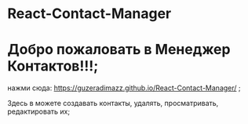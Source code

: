 # React-Contact-Manager
# Добро пожаловать в Менеджер Контактов!!!;

нажми сюда: https://guzeradimazz.github.io/React-Contact-Manager/ ;

Здесь в можете создавать контакты, удалять, просматривать, редактировать их;
